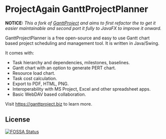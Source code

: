 # ProjectAgain GanttProjectPlanner

**NOTICE:**
    *This a fork of [GanttProject](https://ganttproject.biz) and aims to
    first refactor the to get it easier maintainable and 
    second port it fully to JavaFX to improve it onward.* 

GanttProjectPlanner is a free open-source and easy to use Gantt chart based project scheduling and management tool. It is written in Java/Swing.

It comes with:

* Task hierarchy and dependencies, milestones, baselines.
* Gantt chart with an option to generate PERT chart.
* Resource load chart.
* Task cost calculation.
* Export to PDF, HTML, PNG.
* Interoperability with MS Project, Excel and other spreadsheet apps.
* Basic WebDAV based collaboration.

Visit <https://ganttproject.biz> to learn more.


## License
[![FOSSA Status](https://app.fossa.io/api/projects/git%2Bgithub.com%2Fbardsoftware%2Fganttproject.svg?type=large)](https://app.fossa.io/projects/git%2Bgithub.com%2Fbardsoftware%2Fganttproject?ref=badge_large)
